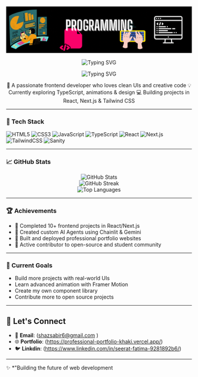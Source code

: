 <!-- Banner -->
<p align="center">
  <img src="232446433-d5540fa2-fe28-4bb8-b929-cdb51fe61336.gif" alt="GIF Banner" />
</p>

<p align="center">
  <img src="https://readme-typing-svg.demolab.com?font=Fira+Code&weight=500&size=22&pause=1000&center=true&vCenter=true&width=435&lines=Frontend+Developer+%E2%9C%A8;React+%2F+Next.js+%2F+Tailwind+Lover;Bringing+Designs+to+Life+%F0%9F%92%8E" alt="Typing SVG" />
</p>
<p align="center">
  <img src="https://readme-typing-svg.demolab.com?font=Fira+Code&size=24&pause=1000&color=F793C2&center=true&vCenter=true&width=450&lines=Hi+%F0%9F%91%8B%2C+I'm+Seerat+Fatima;Frontend+Developer+%7C+React+%7C+Next.js+%7C+Tailwind+CSS" alt="Typing SVG" />
</p>
<p align="center">
🌸 A passionate frontend developer who loves clean UIs and creative code  
💡 Currently exploring TypeScript, animations & design  
💻 Building projects in React, Next.js & Tailwind CSS  
</p>

---

### 🚀 Tech Stack

![HTML5](https://img.shields.io/badge/HTML5-E34F26?style=for-the-badge&logo=html5&logoColor=white)
![CSS3](https://img.shields.io/badge/CSS3-1572B6?style=for-the-badge&logo=css3&logoColor=white)
![JavaScript](https://img.shields.io/badge/JavaScript-F7DF1E?style=for-the-badge&logo=javascript&logoColor=black)
![TypeScript](https://img.shields.io/badge/TypeScript-007ACC?style=for-the-badge&logo=typescript&logoColor=white)
![React](https://img.shields.io/badge/React-20232A?style=for-the-badge&logo=react&logoColor=61DAFB)
![Next.js](https://img.shields.io/badge/Next.js-black?style=for-the-badge&logo=next.js&logoColor=white)
![TailwindCSS](https://img.shields.io/badge/Tailwind_CSS-38B2AC?style=for-the-badge&logo=tailwind-css&logoColor=white)
![Sanity](https://img.shields.io/badge/Sanity-FF2D20?style=for-the-badge&logo=sanity&logoColor=white)

---

### 📈 GitHub Stats

<p align="center">
  <img src="https://github-readme-stats.vercel.app/api?username=muntaha-fatima&show_icons=true&theme=radical" alt="GitHub Stats" />
  <br/>
  <img src="https://github-readme-streak-stats.herokuapp.com/?user=muntaha-fatima&theme=radical" alt="GitHub Streak" />
  <br/>
  <img src="https://github-readme-stats.vercel.app/api/top-langs/?username=muntaha-fatima&layout=compact&theme=radical" alt="Top Languages" />
</p>

---

### 🏆 Achievements

- 🥇 Completed 10+ frontend projects in React/Next.js
- 🌟 Created custom AI Agents using Chainlit & Gemini
- 💼 Built and deployed professional portfolio websites
- 🎯 Active contributor to open-source and student community

---

### 🎯 Current Goals

- Build more projects with real-world UIs
- Learn advanced animation with Framer Motion
- Create my own component library
- Contribute more to open source projects

---


## 🔗 **Let's Connect**

- 📧 **Email**: (shazsabir6@gmail.com )
- 🌐 **Portfolio**: (https://professional-portfolio-khaki.vercel.app/)
- 🐦 **Linkdin**: (https://www.linkedin.com/in/seerat-fatima-9281892b6/)

---

✨ *"Building the future of web development
